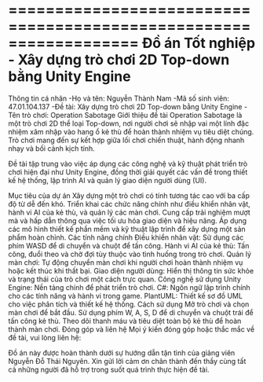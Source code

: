 ==================================================================
Đồ án Tốt nghiệp - Xây dựng trò chơi 2D Top-down bằng Unity Engine
==================================================================

Thông tin cá nhân
-Họ và tên: Nguyễn Thành Nam
-Mã số sinh viên: 47.01.104.137
-Đề tài: Xây dựng trò chơi 2D Top-down bằng Unity Engine
-Tên trò chơi: Operation Sabotage
Giới thiệu đề tài
Operation Sabotage là một trò chơi 2D thể loại Top-down, nơi người chơi sẽ nhập vai một lính đặc nhiệm xâm nhập vào hang ổ kẻ thù để hoàn thành nhiệm vụ tiêu diệt chúng. Trò chơi mang đến sự kết hợp giữa lối chơi chiến thuật, hành động nhanh nhạy và bối cảnh kịch tính.

Đề tài tập trung vào việc áp dụng các công nghệ và kỹ thuật phát triển trò chơi hiện đại như Unity Engine, đồng thời giải quyết các vấn đề trong thiết kế hệ thống, lập trình AI và quản lý giao diện người dùng (UI).

Mục tiêu của dự án
Xây dựng một trò chơi có tính tương tác cao với ba cấp độ từ dễ đến khó.
Triển khai các chức năng chính như điều khiển nhân vật, hành vi AI của kẻ thù, và quản lý các màn chơi.
Cung cấp trải nghiệm mượt mà và hấp dẫn thông qua việc tối ưu hóa giao diện và hiệu năng.
Áp dụng các mô hình thiết kế phần mềm và kỹ thuật lập trình để xây dựng một sản phẩm hoàn chỉnh.
Các tính năng chính
Điều khiển nhân vật: Sử dụng các phím WASD để di chuyển và chuột để tấn công.
Hành vi AI của kẻ thù: Tấn công, đuổi theo và chờ đợi tùy thuộc vào tình huống trong trò chơi.
Quản lý màn chơi: Tự động chuyển màn chơi khi người chơi hoàn thành nhiệm vụ hoặc kết thúc khi thất bại.
Giao diện người dùng: Hiển thị thông tin sức khỏe và trạng thái của trò chơi một cách trực quan.
Công nghệ sử dụng
Unity Engine: Nền tảng chính để phát triển trò chơi.
C#: Ngôn ngữ lập trình chính cho các tính năng và hành vi trong game.
PlantUML: Thiết kế sơ đồ UML cho việc phân tích và thiết kế hệ thống.
Cách sử dụng
Mở trò chơi và chọn màn chơi để bắt đầu.
Sử dụng phím W, A, S, D để di chuyển và chuột trái để tấn công kẻ thù.
Theo dõi thanh máu và tiêu diệt toàn bộ kẻ thù để hoàn thành màn chơi.
Đóng góp và liên hệ
Mọi ý kiến đóng góp hoặc thắc mắc về đề tài, vui lòng liên hệ:

Đồ án này được hoàn thành dưới sự hướng dẫn tận tình của giảng viên Nguyễn Đỗ Thái Nguyên. Xin gửi lời cảm ơn chân thành đến thầy cùng tất cả những người đã hỗ trợ trong suốt quá trình thực hiện đề tài.

